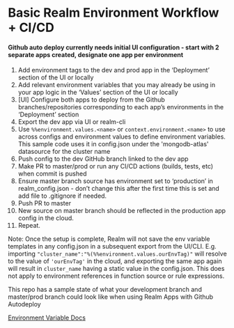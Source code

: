# Basic Realm Environment Workflow + CI/CD


#### Github auto deploy currently needs initial UI configuration - start with 2 separate apps created, designate one app per environment

1. Add environment tags to the dev and prod app in the ‘Deployment’ section of the UI or locally
2. Add relevant environment variables that you may already be using in your app logic in the ‘Values’ section of the UI or locally
3. [UI] Configure both apps to deploy from the Github branches/repositories corresponding to each app’s environments in the ‘Deployment’ section
4. Export the dev app via UI or realm-cli
5. Use `%%environment.values.<name>` or `context.environment.<name>` to use across configs and environment values to define environment variables. This sample code uses it in config.json under the 'mongodb-atlas' datasource for the cluster name
6. Push config to the dev GitHub branch linked to the dev app
7. Make PR to master/prod or run any CI/CD actions (builds, tests, etc) when commit is pushed
8. Ensure master branch source has environment set to ‘production’ in realm_config.json - don’t change this after the first time this is set and add file to .gitignore if needed. 
9. Push PR to master
10. New source on master branch should be reflected in the production app config in the cloud. 
11. Repeat.


Note:
Once the setup is complete, Realm will not save the env variable templates in any config.json in a subsequent export from the UI/CLI. 
E.g. importing `"cluster_name":"%(%%environment.values.ourEnvTag)"` will resolve to the value of `'ourEnvTag'` in the cloud, and exporting the same app again will result in `cluster_name` having a static value in the config.json. This does not apply to environment references in function source or rule expressions. 


This repo has a sample state of what your development branch and master/prod branch could look like when using Realm Apps with Github Autodeploy

[Environment Variable Docs](https://docs.mongodb.com/realm/values-and-secrets/define-environment-values/#overview)
